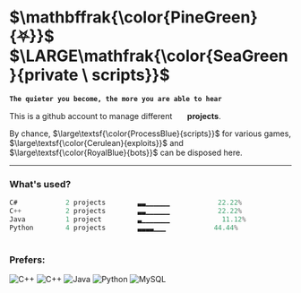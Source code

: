 # $\mathbffrak{\color{PineGreen}{⛧}}$ $\LARGE\mathfrak{\color{SeaGreen}{private \ scripts}}$
**`The quieter you become, the more you are able to hear`**

<p>This is a github account to manage different &nbsp;<img height="15" width="15" src="https://cdn.simpleicons.org/task/ffffff"/> <strong>projects</strong>.</p>
<p>By chance, $\large\textsf{\color{ProcessBlue}{scripts}}$ for various games, $\large\textsf{\color{Cerulean}{exploits}}$ and $\large\textsf{\color{RoyalBlue}{bots}}$ can be disposed here.</p>

---
### What's used?
```Objective-C++
C#            2 projects        ▃▃▁▁▁▁▁▁            22.22%
C++           2 projects        ▃▃▁▁▁▁▁▁            22.22%
Java          1 project         ▃▁▁▁▁▁▁▁             11.12%
Python        4 projects        ▃▃▃▃▁▁▁            44.44%
```
#
### Prefers:
![C++](https://img.shields.io/badge/-C++-black?style=flat-square&logo=c)
![C++](https://img.shields.io/badge/-C%20Sharp-black?style=flat-square&logo=CSharp)
![Java](https://img.shields.io/badge/-Java-black?style=flat-square&logo=CoffeeScript)
![Python](https://img.shields.io/badge/-Python-black?style=flat-square&logo=Python)
![MySQL](https://img.shields.io/badge/-MySQL-black?style=flat-square&logo=mysql)
